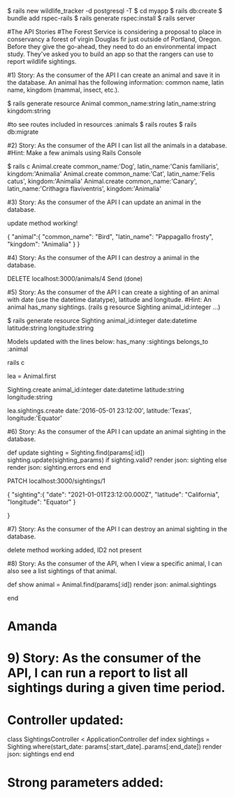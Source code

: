 $ rails new wildlife_tracker -d postgresql -T
$ cd myapp
$ rails db:create
$ bundle add rspec-rails
$ rails generate rspec:install
$ rails server



#The API Stories
#The Forest Service is considering a proposal to place in conservancy a forest of virgin Douglas fir just outside of Portland, Oregon. Before they give the go-ahead, they need to do an environmental impact study. They've asked you to build an app so that the rangers can use to report wildlife sightings.

#1) Story: As the consumer of the API I can create an animal and save it in the database. An animal has the following information: common name, latin name, kingdom (mammal, insect, etc.).


$ rails generate resource Animal common_name:string latin_name:string kingdom:string

#to see routes included in resources :animals
$ rails routes
$ rails db:migrate

#2) Story: As the consumer of the API I can list all the animals in a database.
#Hint: Make a few animals using Rails Console

$ rails c
Animal.create common_name:'Dog', latin_name:'Canis familiaris', kingdom:'Animalia'
Animal.create common_name:'Cat', latin_name:'Felis catus', kingdom:'Animalia'
Animal.create common_name:'Canary', latin_name:'Crithagra flaviventris', kingdom:'Animalia'


#3) Story: As the consumer of the API I can update an animal in the database.

update method working!

{
        "animal":{
             "common_name": "Bird",
             "latin_name": "Pappagallo frosty",
             "kingdom": "Animalia"
        }
}

#4) Story: As the consumer of the API I can destroy a animal in the database.

DELETE localhost:3000/animals/4  Send (done)


#5) Story: As the consumer of the API I can create a sighting of an animal with date (use the datetime datatype), latitude and longitude.
#Hint: An animal has_many sightings. (rails g resource Sighting animal_id:integer ...)

$ rails generate resource Sighting animal_id:integer date:datetime latitude:string longitude:string

Models 
 updated with the lines below:
has_many :sightings
belongs_to :animal

rails c

lea = Animal.first

Sighting.create animal_id:integer date:datetime latitude:string longitude:string

lea.sightings.create date:'2016-05-01 23:12:00', latitude:'Texas', longitude:'Equator'


#6) Story: As the consumer of the API I can update an animal sighting in the database.

  def update
          sighting = Sighting.find(params[:id])
          sighting.update(sighting_params)
          if sighting.valid?
            render json: sighting
          else
            render json: sighting.errors
          end
      end

PATCH localhost:3000/sightings/1

{
        "sighting":{
        "date": "2021-01-01T23:12:00.000Z",
        "latitude": "California",
        "longitude": "Equator"
        }

}



#7) Story: As the consumer of the API I can destroy an animal sighting in the database.

delete method working added, ID2 not present



#8) Story: As the consumer of the API, when I view a specific animal, I can also see a list sightings of that animal.

def show
    animal = Animal.find(params[:id])
    render json: animal.sightings

end

# Amanda

# 9) Story: As the consumer of the API, I can run a report to list all sightings during a given time period.


# Controller updated: 

class SightingsController < ApplicationController
  def index
    sightings = Sighting.where(start_date: params[:start_date]..params[:end_date])
    render json: sightings
  end
end


# Strong parameters added: 


